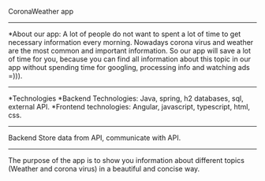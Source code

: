 CoronaWeather app
***
*About our app:
A lot of people do not want to spent a lot of time to get necessary information every morning. Nowadays corona virus and weather are the most common and important information. So our app will save a lot of time for you, because you can find all information about this topic in our app without spending time for googling, processing info and watching ads =))).
***
*Technologies
*Backend Technologies:
Java, spring, h2 databases, sql, external API.
*Frontend technologies: 
Angular, javascript, typescript, html, css.
***
Backend 
Store data from API, communicate with API.
***
The purpose of the app is to show you information about different topics (Weather and corona virus) in a beautiful and concise way.


    